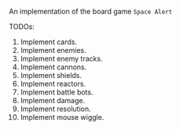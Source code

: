An implementation of the board game `Space Alert`

TODOs:
1. Implement cards.
2. Implement enemies.
3. Implement enemy tracks.
4. Implement cannons.
5. Implement shields.
6. Implement reactors.
7. Implement battle bots.
8. Implement damage.
9. Implement resolution.
10. Implement mouse wiggle.
